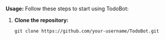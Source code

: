 **Usage:**
Follow these steps to start using TodoBot:

1. **Clone the repository:**
   ```shell
   git clone https://github.com/your-username/TodoBot.git
